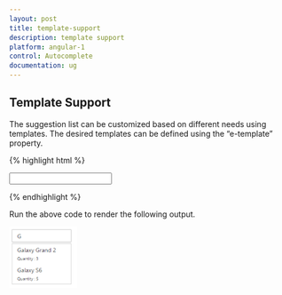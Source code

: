 ```yaml
---
layout: post
title: template-support
description: template support
platform: angular-1
control: Autocomplete
documentation: ug
---
```


## Template Support

The suggestion list can be customized based on different needs using templates. The desired templates can be defined using the “e-template” property.

{% highlight html %}

  <input type="text" ej-autocomplete e-dataSource="dataList" e-fields-text="text" e-template="template" e-width="100%" />


   <script type="text/javascript">
          var mobileList = [
                { pName: "Galaxy Grand 2", quantity: "3" },
                { pName: "Galaxy S6", quantity: "5" },
                { pName: "IPhone S6", quantity: "8" },
                { pName: "Ipod Mini", quantity: "3" }, 
];
        angular.module('AutoCompleteApp', ['ejangular'])
             .controller('AutocompleteCtrl', function ($scope) {                
                 $scope.dataList = mobileList;
                 $scope.text="pName";
                 $scope.template="<div><div class='product-text'>${pName}</div> <span class='product-quantity' style='font-size:10px'> Quantity : ${quantity}</span></div>";
             });
    </script>



{% endhighlight %}



Run the above code to render the following output. 

![](template-support_images\template-support_img1.png)

